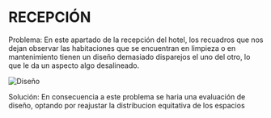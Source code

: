 # RECEPCIÓN

Problema: En este apartado de la recepción del hotel, los recuadros que nos dejan observar las habitaciones que se encuentran en limpieza o en mantenimiento tienen un diseño demasiado disparejos el uno del otro, lo que le da un aspecto algo desalineado.

![Diseño](./img/diseño.png)

Solución: En consecuencia a este problema se haria una evaluación de diseño, optando por reajustar la distribucion equitativa de los espacios